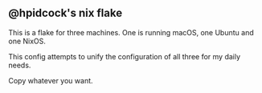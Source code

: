 ## @hpidcock's nix flake

This is a flake for three machines.
One is running macOS, one Ubuntu and one NixOS.

This config attempts to unify the configuration of all three
for my daily needs.

Copy whatever you want.
